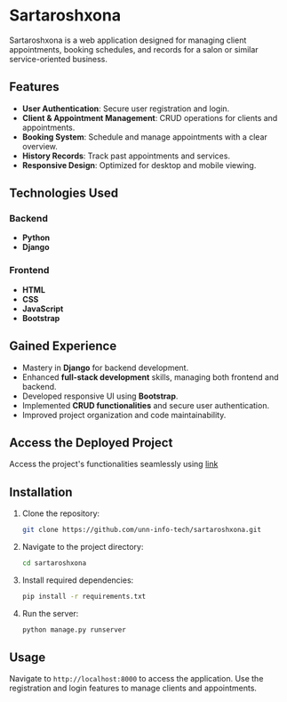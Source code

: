 # Sartaroshxona

Sartaroshxona is a web application designed for managing client appointments, booking schedules, and records for a salon or similar service-oriented business. 

## Features

- **User Authentication**: Secure user registration and login.
- **Client & Appointment Management**: CRUD operations for clients and appointments.
- **Booking System**: Schedule and manage appointments with a clear overview.
- **History Records**: Track past appointments and services.
- **Responsive Design**: Optimized for desktop and mobile viewing.

## Technologies Used

### Backend
- **Python**
- **Django**

### Frontend
- **HTML**
- **CSS**
- **JavaScript**
- **Bootstrap**

## Gained Experience

- Mastery in **Django** for backend development.
- Enhanced **full-stack development** skills, managing both frontend and backend.
- Developed responsive UI using **Bootstrap**.
- Implemented **CRUD functionalities** and secure user authentication.
- Improved project organization and code maintainability.

## Access the Deployed Project
Access the project's functionalities seamlessly using [link](https://sartaroshxona.pythonanywhere.com/mixed/download/)

## Installation

1. Clone the repository:
   ```bash
   git clone https://github.com/unn-info-tech/sartaroshxona.git
   ```
2. Navigate to the project directory:
   ```bash
   cd sartaroshxona
   ```
3. Install required dependencies:
   ```bash
   pip install -r requirements.txt
   ```
4. Run the server:
   ```bash
   python manage.py runserver
   ```

## Usage

Navigate to `http://localhost:8000` to access the application. Use the registration and login features to manage clients and appointments.
